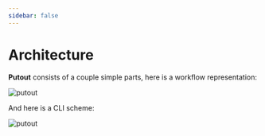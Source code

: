 ```yaml
---
sidebar: false
---
```

# Architecture

**Putout** consists of a couple simple parts, here is a workflow representation:

![putout](https://raw.githubusercontent.com/coderaiser/putout/master/images/putout.png)

And here is a CLI scheme:

![putout](https://raw.githubusercontent.com/coderaiser/putout/master/images/putout-cli.png)
